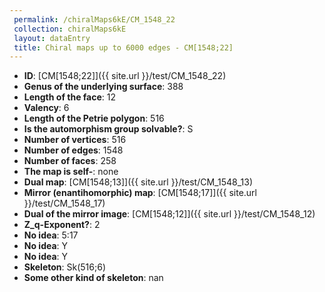 ```yaml
--- 
 permalink: /chiralMaps6kE/CM_1548_22 
 collection: chiralMaps6kE
 layout: dataEntry
 title: Chiral maps up to 6000 edges - CM[1548;22]
---
```


- **ID**: [CM[1548;22]]({{ site.url }}/test/CM_1548_22)
- **Genus of the underlying surface**: 388
- **Length of the face**: 12
- **Valency**: 6
- **Length of the Petrie polygon**: 516
- **Is the automorphism group solvable?**: S
- **Number of vertices**: 516
- **Number of edges**: 1548
- **Number of faces**: 258
- **The map is self-**: none
- **Dual map**: [CM[1548;13]]({{ site.url }}/test/CM_1548_13)
- **Mirror (enantihomorphic) map**: [CM[1548;17]]({{ site.url }}/test/CM_1548_17)
- **Dual of the mirror image**: [CM[1548;12]]({{ site.url }}/test/CM_1548_12)
- **Z_q-Exponent?**: 2
- **No idea**:  5:17
- **No idea**: Y
- **No idea**: Y
- **Skeleton**: Sk(516;6)
- **Some other kind of skeleton**: nan
